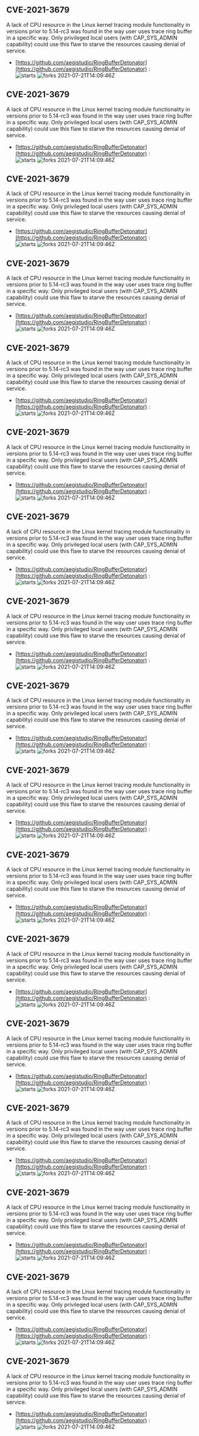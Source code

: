 ## CVE-2021-3679
 A lack of CPU resource in the Linux kernel tracing module functionality in versions prior to 5.14-rc3 was found in the way user uses trace ring buffer in a specific way. Only privileged local users (with CAP_SYS_ADMIN capability) could use this flaw to starve the resources causing denial of service.

- [https://github.com/aegistudio/RingBufferDetonator](https://github.com/aegistudio/RingBufferDetonator) :  
![starts](https://img.shields.io/github/stars/aegistudio/RingBufferDetonator.svg) 
![forks](https://img.shields.io/github/forks/aegistudio/RingBufferDetonator.svg) 
2021-07-21T14:09:46Z

## CVE-2021-3679
 A lack of CPU resource in the Linux kernel tracing module functionality in versions prior to 5.14-rc3 was found in the way user uses trace ring buffer in a specific way. Only privileged local users (with CAP_SYS_ADMIN capability) could use this flaw to starve the resources causing denial of service.

- [https://github.com/aegistudio/RingBufferDetonator](https://github.com/aegistudio/RingBufferDetonator) :  
![starts](https://img.shields.io/github/stars/aegistudio/RingBufferDetonator.svg) 
![forks](https://img.shields.io/github/forks/aegistudio/RingBufferDetonator.svg) 
2021-07-21T14:09:46Z

## CVE-2021-3679
 A lack of CPU resource in the Linux kernel tracing module functionality in versions prior to 5.14-rc3 was found in the way user uses trace ring buffer in a specific way. Only privileged local users (with CAP_SYS_ADMIN capability) could use this flaw to starve the resources causing denial of service.

- [https://github.com/aegistudio/RingBufferDetonator](https://github.com/aegistudio/RingBufferDetonator) :  
![starts](https://img.shields.io/github/stars/aegistudio/RingBufferDetonator.svg) 
![forks](https://img.shields.io/github/forks/aegistudio/RingBufferDetonator.svg) 
2021-07-21T14:09:46Z

## CVE-2021-3679
 A lack of CPU resource in the Linux kernel tracing module functionality in versions prior to 5.14-rc3 was found in the way user uses trace ring buffer in a specific way. Only privileged local users (with CAP_SYS_ADMIN capability) could use this flaw to starve the resources causing denial of service.

- [https://github.com/aegistudio/RingBufferDetonator](https://github.com/aegistudio/RingBufferDetonator) :  
![starts](https://img.shields.io/github/stars/aegistudio/RingBufferDetonator.svg) 
![forks](https://img.shields.io/github/forks/aegistudio/RingBufferDetonator.svg) 
2021-07-21T14:09:46Z

## CVE-2021-3679
 A lack of CPU resource in the Linux kernel tracing module functionality in versions prior to 5.14-rc3 was found in the way user uses trace ring buffer in a specific way. Only privileged local users (with CAP_SYS_ADMIN capability) could use this flaw to starve the resources causing denial of service.

- [https://github.com/aegistudio/RingBufferDetonator](https://github.com/aegistudio/RingBufferDetonator) :  
![starts](https://img.shields.io/github/stars/aegistudio/RingBufferDetonator.svg) 
![forks](https://img.shields.io/github/forks/aegistudio/RingBufferDetonator.svg) 
2021-07-21T14:09:46Z

## CVE-2021-3679
 A lack of CPU resource in the Linux kernel tracing module functionality in versions prior to 5.14-rc3 was found in the way user uses trace ring buffer in a specific way. Only privileged local users (with CAP_SYS_ADMIN capability) could use this flaw to starve the resources causing denial of service.

- [https://github.com/aegistudio/RingBufferDetonator](https://github.com/aegistudio/RingBufferDetonator) :  
![starts](https://img.shields.io/github/stars/aegistudio/RingBufferDetonator.svg) 
![forks](https://img.shields.io/github/forks/aegistudio/RingBufferDetonator.svg) 
2021-07-21T14:09:46Z

## CVE-2021-3679
 A lack of CPU resource in the Linux kernel tracing module functionality in versions prior to 5.14-rc3 was found in the way user uses trace ring buffer in a specific way. Only privileged local users (with CAP_SYS_ADMIN capability) could use this flaw to starve the resources causing denial of service.

- [https://github.com/aegistudio/RingBufferDetonator](https://github.com/aegistudio/RingBufferDetonator) :  
![starts](https://img.shields.io/github/stars/aegistudio/RingBufferDetonator.svg) 
![forks](https://img.shields.io/github/forks/aegistudio/RingBufferDetonator.svg) 
2021-07-21T14:09:46Z

## CVE-2021-3679
 A lack of CPU resource in the Linux kernel tracing module functionality in versions prior to 5.14-rc3 was found in the way user uses trace ring buffer in a specific way. Only privileged local users (with CAP_SYS_ADMIN capability) could use this flaw to starve the resources causing denial of service.

- [https://github.com/aegistudio/RingBufferDetonator](https://github.com/aegistudio/RingBufferDetonator) :  
![starts](https://img.shields.io/github/stars/aegistudio/RingBufferDetonator.svg) 
![forks](https://img.shields.io/github/forks/aegistudio/RingBufferDetonator.svg) 
2021-07-21T14:09:46Z

## CVE-2021-3679
 A lack of CPU resource in the Linux kernel tracing module functionality in versions prior to 5.14-rc3 was found in the way user uses trace ring buffer in a specific way. Only privileged local users (with CAP_SYS_ADMIN capability) could use this flaw to starve the resources causing denial of service.

- [https://github.com/aegistudio/RingBufferDetonator](https://github.com/aegistudio/RingBufferDetonator) :  
![starts](https://img.shields.io/github/stars/aegistudio/RingBufferDetonator.svg) 
![forks](https://img.shields.io/github/forks/aegistudio/RingBufferDetonator.svg) 
2021-07-21T14:09:46Z

## CVE-2021-3679
 A lack of CPU resource in the Linux kernel tracing module functionality in versions prior to 5.14-rc3 was found in the way user uses trace ring buffer in a specific way. Only privileged local users (with CAP_SYS_ADMIN capability) could use this flaw to starve the resources causing denial of service.

- [https://github.com/aegistudio/RingBufferDetonator](https://github.com/aegistudio/RingBufferDetonator) :  
![starts](https://img.shields.io/github/stars/aegistudio/RingBufferDetonator.svg) 
![forks](https://img.shields.io/github/forks/aegistudio/RingBufferDetonator.svg) 
2021-07-21T14:09:46Z

## CVE-2021-3679
 A lack of CPU resource in the Linux kernel tracing module functionality in versions prior to 5.14-rc3 was found in the way user uses trace ring buffer in a specific way. Only privileged local users (with CAP_SYS_ADMIN capability) could use this flaw to starve the resources causing denial of service.

- [https://github.com/aegistudio/RingBufferDetonator](https://github.com/aegistudio/RingBufferDetonator) :  
![starts](https://img.shields.io/github/stars/aegistudio/RingBufferDetonator.svg) 
![forks](https://img.shields.io/github/forks/aegistudio/RingBufferDetonator.svg) 
2021-07-21T14:09:46Z

## CVE-2021-3679
 A lack of CPU resource in the Linux kernel tracing module functionality in versions prior to 5.14-rc3 was found in the way user uses trace ring buffer in a specific way. Only privileged local users (with CAP_SYS_ADMIN capability) could use this flaw to starve the resources causing denial of service.

- [https://github.com/aegistudio/RingBufferDetonator](https://github.com/aegistudio/RingBufferDetonator) :  
![starts](https://img.shields.io/github/stars/aegistudio/RingBufferDetonator.svg) 
![forks](https://img.shields.io/github/forks/aegistudio/RingBufferDetonator.svg) 
2021-07-21T14:09:46Z

## CVE-2021-3679
 A lack of CPU resource in the Linux kernel tracing module functionality in versions prior to 5.14-rc3 was found in the way user uses trace ring buffer in a specific way. Only privileged local users (with CAP_SYS_ADMIN capability) could use this flaw to starve the resources causing denial of service.

- [https://github.com/aegistudio/RingBufferDetonator](https://github.com/aegistudio/RingBufferDetonator) :  
![starts](https://img.shields.io/github/stars/aegistudio/RingBufferDetonator.svg) 
![forks](https://img.shields.io/github/forks/aegistudio/RingBufferDetonator.svg) 
2021-07-21T14:09:46Z

## CVE-2021-3679
 A lack of CPU resource in the Linux kernel tracing module functionality in versions prior to 5.14-rc3 was found in the way user uses trace ring buffer in a specific way. Only privileged local users (with CAP_SYS_ADMIN capability) could use this flaw to starve the resources causing denial of service.

- [https://github.com/aegistudio/RingBufferDetonator](https://github.com/aegistudio/RingBufferDetonator) :  
![starts](https://img.shields.io/github/stars/aegistudio/RingBufferDetonator.svg) 
![forks](https://img.shields.io/github/forks/aegistudio/RingBufferDetonator.svg) 
2021-07-21T14:09:46Z

## CVE-2021-3679
 A lack of CPU resource in the Linux kernel tracing module functionality in versions prior to 5.14-rc3 was found in the way user uses trace ring buffer in a specific way. Only privileged local users (with CAP_SYS_ADMIN capability) could use this flaw to starve the resources causing denial of service.

- [https://github.com/aegistudio/RingBufferDetonator](https://github.com/aegistudio/RingBufferDetonator) :  
![starts](https://img.shields.io/github/stars/aegistudio/RingBufferDetonator.svg) 
![forks](https://img.shields.io/github/forks/aegistudio/RingBufferDetonator.svg) 
2021-07-21T14:09:46Z

## CVE-2021-3679
 A lack of CPU resource in the Linux kernel tracing module functionality in versions prior to 5.14-rc3 was found in the way user uses trace ring buffer in a specific way. Only privileged local users (with CAP_SYS_ADMIN capability) could use this flaw to starve the resources causing denial of service.

- [https://github.com/aegistudio/RingBufferDetonator](https://github.com/aegistudio/RingBufferDetonator) :  
![starts](https://img.shields.io/github/stars/aegistudio/RingBufferDetonator.svg) 
![forks](https://img.shields.io/github/forks/aegistudio/RingBufferDetonator.svg) 
2021-07-21T14:09:46Z

## CVE-2021-3679
 A lack of CPU resource in the Linux kernel tracing module functionality in versions prior to 5.14-rc3 was found in the way user uses trace ring buffer in a specific way. Only privileged local users (with CAP_SYS_ADMIN capability) could use this flaw to starve the resources causing denial of service.

- [https://github.com/aegistudio/RingBufferDetonator](https://github.com/aegistudio/RingBufferDetonator) :  
![starts](https://img.shields.io/github/stars/aegistudio/RingBufferDetonator.svg) 
![forks](https://img.shields.io/github/forks/aegistudio/RingBufferDetonator.svg) 
2021-07-21T14:09:46Z

